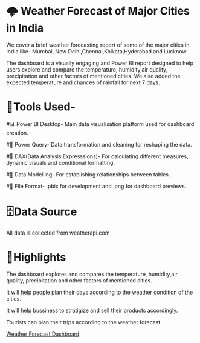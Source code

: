 # 🌩️ Weather Forecast of Major Cities in India
We cover a brief weather forecasting report of some of the major cities in India like- Mumbai, New Delhi,Chennai,Kolkata,Hyderabad and Lucknow. 

The dashboard is a visually engaging and Power BI report designed to help users explore and compare the temperature, humidity,air quality, precipitation and other factors of mentioned cities. We also added the expected temperature and chances of rainfall for next 7 days.

# 🧰Tools Used-
#📊 Power BI Desktop- Main data visualisation platform used for dashboard creation.
  
  #📁 Power Query- Data transformation and cleaning for reshaping the data.
  
  #🧠 DAX(Data Analysis Expresssions)- For calculating different measures, dynamic visuals and conditional formatting.
  
  #📄 Data Modelling- For establishing relationships between tables.
  
  #📁 File Format- .pbix for development and .png for dashboard previews.

# 🗄️Data Source
All data is collected from weatherapi.com 

# 📌Highlights
The dashboard explores and compares  the temperature, humidity,air quality, precipitation and other factors of mentioned cities.
  
  It will help people plan their days according to the weather condition of the cities.
  
  It will help bussiness to stratigize and sell their products accordingly.
  
  Tourists can plan their trips according to the weather forecast.


[Weather Forecast Dashboard](https://github.com/SrinjoyMisra/weather-forecast-dashboard-powerbi/blob/main/WeatherForecast.png)
